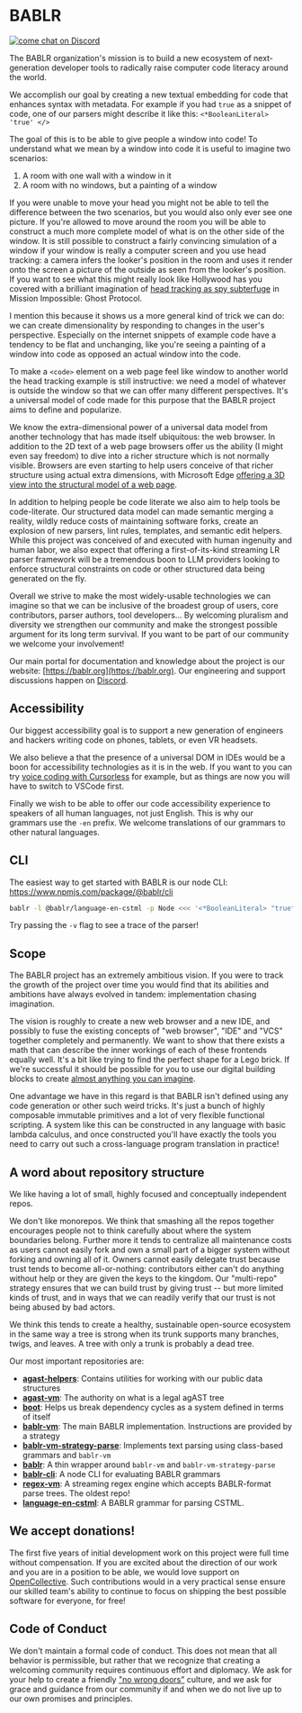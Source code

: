 # BABLR
[![come chat on Discord](https://img.shields.io/discord/1151914613089251388)](https://discord.gg/NfMNyYN6cX)

The BABLR organization's mission is to build a new ecosystem of next-generation developer tools to radically raise computer code literacy around the world.

We accomplish our goal by creating a new textual embedding for code that enhances syntax with metadata. For example if you had `true` as a snippet of code, one of our parsers might describe it like this: `<*BooleanLiteral> 'true' </>`

The goal of this is to be able to give people a window into code! To understand what we mean by a window into code it is useful to imagine two scenarios:

1. A room with one wall with a window in it
2. A room with no windows, but a painting of a window

If you were unable to move your head you might not be able to tell the difference between the two scenarios, but you would also only ever see one picture. If you're allowed to move around the room you will be able to construct a much more complete model of what is on the other side of the window. It is still possible to construct a fairly convincing simulation of a window if your window is really a computer screen and you use head tracking: a camera infers the looker's position in the room and uses it render onto the screen a picture of the outside as seen from the looker's position. If you want to see what this might really look like Hollywood has you covered with a brilliant imagination of [head tracking as spy subterfuge](https://www.youtube.com/watch?v=B7NLcB_iPQU) in Mission Impossible: Ghost Protocol.

I mention this because it shows us a more general kind of trick we can do: we can create dimensionality by responding to changes in the user's perspective. Especially on the internet snippets of example code have a tendency to be flat and unchanging, like you're seeing a painting of a window into code as opposed an actual window into the code.

To make a `<code>` element on a web page feel like window to another world the head tracking example is still instructive: we need a model of whatever is outside the window so that we can offer many different perspectives. It's a universal model of code made for this purpose that the BABLR project aims to define and popularize.

We know the extra-dimensional power of a universal data model from another technology that has made itself ubiquitous: the web browser. In addition to the 2D text of a web page browsers offer us the ability (I might even say freedom) to dive into a richer structure which is not normally visible. Browsers are even starting to help users conceive of that richer structure using actual extra dimensions, with Microsoft Edge [offering a 3D view into the structural model of a web page](https://youtu.be/BZAH8ZXhHZA?si=bvi-musXAi6TXhnb).

In addition to helping people be code literate we also aim to help tools be code-literate. Our structured data model can made semantic merging a reality, wildly reduce costs of maintaining software forks, create an explosion of new parsers, lint rules, templates, and semantic edit helpers. While this project was conceived of and executed with human ingenuity and human labor, we also expect that offering a first-of-its-kind streaming LR parser framework will be a tremendous boon to LLM providers looking to enforce structural constraints on code or other structured data being generated on the fly.

Overall we strive to make the most widely-usable technologies we can imagine so that we can be inclusive of the broadest group of users, core contributors, parser authors, tool developers... By welcoming pluralism and diversity we strengthen our community and make the strongest possible argument for its long term survival. If you want to be part of our community we welcome your involvement!

Our main portal for documentation and knowledge about the project is our website: [https://bablr.org](https://bablr.org). Our engineering and support discussions happen on [Discord](https://discord.gg/NfMNyYN6cX).

## Accessibility

Our biggest accessibility goal is to support a new generation of engineers and hackers writing code on phones, tablets, or even VR headsets.

We also believe a that the presence of a universal DOM in IDEs would be a boon for accessibility technologies as it is in the web. If you want to you can try [voice coding with Cursorless](https://www.cursorless.org/) for example, but as things are now you will have to switch to VSCode first.

Finally we wish to be able to offer our code accessibility experience to speakers of all human languages, not just English. This is why our grammars use the `-en` prefix. We welcome translations of our grammars to other natural languages.

## CLI

The easiest way to get started with BABLR is our node CLI: https://www.npmjs.com/package/@bablr/cli

```bash
bablr -l @bablr/language-en-cstml -p Node <<< '<*BooleanLiteral> "true" </>'
```

Try passing the `-v` flag to see a trace of the parser!

## Scope

The BABLR project has an extremely ambitious vision. If you were to track the growth of the project over time you would find that its abilities and ambitions have always evolved in tandem: implementation chasing imagination.

The vision is roughly to create a new web browser and a new IDE, and possibly to fuse the existing concepts of "web browser", "IDE" and "VCS" together completely and permanently. We want to show that there exists a math that can describe the inner workings of each of these frontends equally well. It's a bit like trying to find the perfect shape for a Lego brick. If we're successful it should be possible for you to use our digital building blocks to create [almost anything you can imagine](https://www.youtube.com/watch?v=aPO5JaShu2U).

One advantage we have in this regard is that BABLR isn't defined using any code generation or other such weird tricks. It's just a bunch of highly composable immutable primitives and a lot of very flexible functional scripting. A system like this can be constructed in any language with basic lambda calculus, and once constructed you'll have exactly the tools you need to carry out such a cross-language program translation in practice!

## A word about repository structure

We like having a lot of small, highly focused and conceptually independent repos.

We don't like monorepos. We think that smashing all the repos together encourages people not to think carefully about where the system boundaries belong. Further more it tends to centralize all maintenance costs as users cannot easily fork and own a small part of a bigger system without forking and owning all of it. Owners cannot easily delegate trust because trust tends to become all-or-nothing: contributors either can't do anything without help or they are given the keys to the kingdom. Our "multi-repo" strategy ensures that we can build trust by giving trust -- but more limited kinds of trust, and in ways that we can readily verify that our trust is not being abused by bad actors.

We think this tends to create a healthy, sustainable open-source ecosystem in the same way a tree is strong when its trunk supports many branches, twigs, and leaves. A tree with only a trunk is probably a dead tree.

Our most important repositories are:

- **[agast-helpers](https://github.com/bablr-lang/agast-helpers)**: Contains utilities for working with our public data structures
- **[agast-vm](https://github.com/bablr-lang/agast-vm)**: The authority on what is a legal agAST tree
- **[boot](https://github.com/bablr-lang/boot)**: Helps us break dependency cycles as a system defined in terms of itself
- **[bablr-vm](https://github.com/bablr-lang/bablr-vm)**: The main BABLR implementation. Instructions are provided by a strategy
- **[bablr-vm-strategy-parse](https://github.com/bablr-lang/bablr-vm-strategy-parse)**: Implements text parsing using class-based grammars and `bablr-vm`
- **[bablr](https://github.com/bablr-lang/bablr)**: A thin wrapper around `bablr-vm` and `bablr-vm-strategy-parse`
- **[bablr-cli](https://github.com/bablr-lang/bablr-cli)**: A node CLI for evaluating BABLR grammars
- **[regex-vm](https://github.com/bablr-lang/regex-vm)**: A streaming regex engine which accepts BABLR-format parse trees. The oldest repo!
- **[language-en-cstml](https://github.com/bablr-lang/language-en-cstml)**: A BABLR grammar for parsing CSTML.

## We accept donations!

The first five years of initial development work on this project were full time without compensation. If you are excited about the direction of our work and you are in a position to be able, we would love support on [OpenCollective](https://opencollective.com/bablr). Such contributions would in a very practical sense ensure our skilled team's ability to continue to focus on shipping the best possible software for everyone, for free!

## Code of Conduct

We don't maintain a formal code of conduct. This does not mean that all behavior is permissible, but rather that we recognize that creating a welcoming community requires continuous effort and diplomacy. We ask for your help to create a friendly ["no wrong doors"](https://lethain.com/no-wrong-doors/) culture, and we ask for grace and guidance from our community if and when we do not live up to our own promises and principles.
